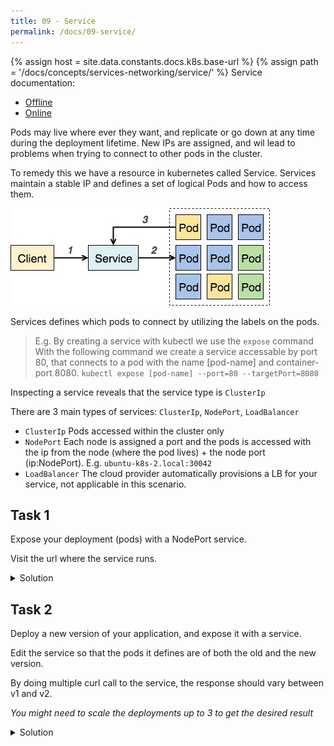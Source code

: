 ```yaml
---
title: 09 - Service
permalink: /docs/09-service/
---
```

{% assign host = site.data.constants.docs.k8s.base-url %}
{% assign path = '/docs/concepts/services-networking/service/' %}
Service documentation:
* [Offline]({{host.offline}}{{path}})
* [Online]({{host.online}}{{path}})

Pods may live where ever they want, and replicate or go down at any time during the deployment lifetime. New IPs are assigned, and wil lead to problems when trying to connect to other pods in the cluster.

To remedy this we have a resource in kubernetes called Service.
Services maintain a stable IP and defines a set of logical Pods and how to access them.

![text](../../img/k8s-service-pod-access.jpg)

Services defines which pods to connect by utilizing the labels on the pods.

> E.g. By creating a service with kubectl we use the `expose` command
With the following command we create a service accessable by port 80,
that connects to a pod with the name [pod-name] and container-port 8080.
`kubectl expose [pod-name] --port=80 --targetPort=8080`

Inspecting a service reveals that the service type is `ClusterIp`

There are 3 main types of services: `ClusterIp`, `NodePort`, `LoadBalancer`
- `ClusterIp` Pods accessed within the cluster only
- `NodePort` Each node is assigned a port and the pods is accessed with the ip from the node (where the pod lives) + the node port (ip:NodePort). E.g. `ubuntu-k8s-2.local:30042`
- `LoadBalancer` The cloud provider automatically provisions a LB for your service, not applicable in this scenario.


## Task 1

Expose your deployment (pods) with a NodePort service. 

Visit the url where the service runs.

<details>
 <summary>Solution</summary>
 <div markdown="1">

### Solution 1: Exposing a pod with service

- `kubectl expose [pod-name] --port 80 --targetPort 8080 --type NodePort`
- `kubectl get svc` # Note the node port number
- `kubectl get po -owide ` # Check which node the pods are located
- Access the pod with the browser on: `node:NodePort`, e.g. `ubuntu-k8s-1.local:34567`
 </div>
</details>

## Task 2
Deploy a new version of your application, and expose it with a service.

Edit the service so that the pods it defines are of both the old and the new version.

By doing multiple curl call to the service, the response should vary between v1 and v2.

*You might need to scale the deployments up to 3 to get the desired result*

<details>
 <summary>Solution</summary>
 <div markdown="1">

### Solution 2: versioning

- Change the deployment name and version.
- `kubectl apply -f deployment.yaml` to deploy the new version
- `kubectl expose [pod-name] ... ` as the last task  
- `kubectl edit svc [svc-name]`
under the `selector tag`, remove all other tags other than `k8s-app: ...`
this will select all pods with the `k8s-app:my-app` label which should be both versions.

 </div>
</details>
